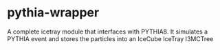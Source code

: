 # pythia-wrapper
A complete icetray module that interfaces with PYTHIA8. It simulates a PYTHIA event and stores the particles into an IceCube IceTray I3MCTree
